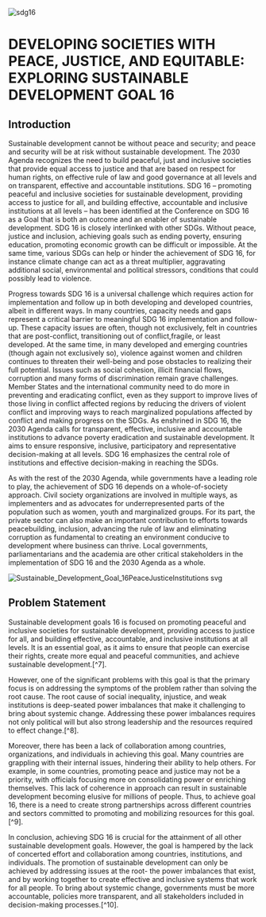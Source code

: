 ![sdg16](https://user-images.githubusercontent.com/113400436/232473107-2ac14551-6d0a-4122-92cc-633012495bbc.jpg)

# DEVELOPING SOCIETIES WITH PEACE, JUSTICE, AND EQUITABLE: EXPLORING SUSTAINABLE DEVELOPMENT GOAL 16

## Introduction
  Sustainable development cannot be without peace and security; and peace and security  will be at risk without sustainable development. The 2030 Agenda recognizes the need to build peaceful, just and inclusive societies that provide equal access to justice and that are based on respect for human rights, on effective rule of law and good governance at all levels and on transparent, effective and accountable institutions. SDG 16 – promoting peaceful and inclusive societies for sustainable development, providing access to justice for all, and building effective, accountable and inclusive institutions at all levels – has been identified at the Conference on SDG 16 as a Goal that is both an outcome and an enabler of sustainable development. SDG 16 is closely interlinked with other SDGs. Without peace, justice and inclusion, achieving goals such as ending poverty, ensuring education, promoting economic growth can be difficult or impossible. At the same time, various SDGs can help or hinder the achievement of SDG 16, for instance climate change can act as a threat multiplier, aggravating additional social, environmental and political stressors, conditions that could possibly lead to violence.
  
  Progress towards SDG 16 is a universal challenge which requires action for implementation and follow up in both developing and developed countries, albeit in different ways. In many countries, capacity needs and gaps represent a critical barrier to meaningful SDG 16 implementation and follow-up. These capacity issues are often, though not exclusively, felt in countries that are post-conflict, transitioning out of conflict,fragile, or least developed. At the same time, in many developed and emerging countries (though again not exclusively so), violence against women and children continues to threaten their well-being and pose obstacles to realizing their full potential. Issues such as social cohesion, illicit financial flows, corruption and many forms of discrimination remain grave challenges.
  Member States and the international community need to do more in preventing and eradicating conflict, even as they support to improve lives of those living in conflict affected regions by reducing the drivers of violent conflict and improving ways to reach marginalized populations affected by conflict and making progress on the SDGs. As enshrined in SDG 16, the 2030 Agenda calls for transparent, effective, inclusive and accountable institutions to advance poverty eradication and sustainable development. It aims to ensure responsive, inclusive, participatory and representative decision-making at all levels. SDG 16 emphasizes the central role of institutions and effective decision-making in reaching the SDGs.
  
  As with the rest of the 2030 Agenda, while governments have a leading role to play, the achievement of SDG 16 depends on a whole-of-society approach. Civil society
organizations are involved in multiple ways, as implementers and as advocates for underrepresented parts of the population such as women, youth and marginalized groups. For its part, the private sector can also make an important contribution to efforts towards peacebuilding, inclusion, advancing the rule of law and eliminating corruption as fundamental to creating an environment conducive to development where business can thrive. Local governments, parliamentarians and the academia are other critical stakeholders in the implementation of SDG 16 and the 2030 Agenda as a whole.



![Sustainable_Development_Goal_16PeaceJusticeInstitutions svg](https://user-images.githubusercontent.com/113661505/232456456-734bf2f7-774d-4ad5-965b-4621966fc08e.png)


## Problem Statement
Sustainable development goals 16 is focused on promoting peaceful and inclusive societies for sustainable development, providing access to justice for all, and building effective, accountable, and inclusive institutions at all levels. It is an essential goal, as it aims to ensure that people can exercise their rights, create more equal and peaceful communities, and achieve sustainable development.[^7].

However, one of the significant problems with this goal is that the primary focus is on addressing the symptoms of the problem rather than solving the root cause. The root cause of social inequality, injustice, and weak institutions is deep-seated power imbalances that make it challenging to bring about systemic change. Addressing these power imbalances requires not only political will but also strong leadership and the resources required to effect change.[^8].

Moreover, there has been a lack of collaboration among countries, organizations, and individuals in achieving this goal. Many countries are grappling with their internal issues, hindering their ability to help others. For example, in some countries, promoting peace and justice may not be a priority, with officials focusing more on consolidating power or enriching themselves. This lack of coherence in approach can result in sustainable development becoming elusive for millions of people. Thus, to achieve goal 16, there is a need to create strong partnerships across different countries and sectors committed to promoting and mobilizing resources for this goal.[^9].

In conclusion, achieving SDG 16 is crucial for the attainment of all other sustainable development goals. However, the goal is hampered by the lack of concerted effort and collaboration among countries, institutions, and individuals. The promotion of sustainable development can only be achieved by addressing issues at the root- the power imbalances that exist, and by working together to create effective and inclusive systems that work for all people. To bring about systemic change, governments must be more accountable, policies more transparent, and all stakeholders included in decision-making processes.[^10].
